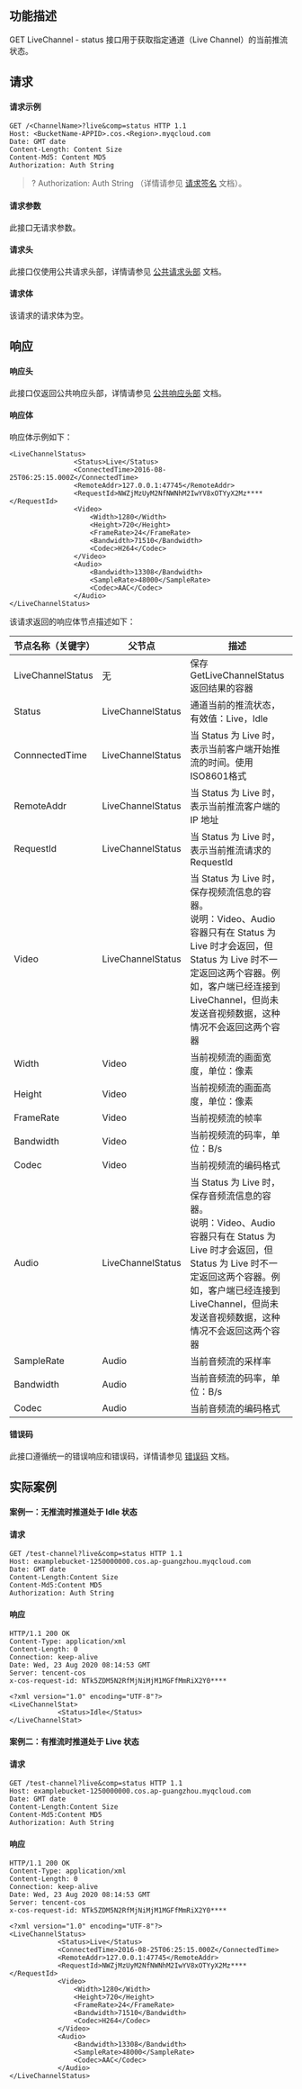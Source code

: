 ## 功能描述

GET LiveChannel - status 接口用于获取指定通道（Live Channel）的当前推流状态。

## 请求

#### 请求示例

```plaintext
GET /<ChannelName>?live&comp=status HTTP 1.1
Host: <BucketName-APPID>.cos.<Region>.myqcloud.com
Date: GMT date
Content-Length: Content Size
Content-Md5: Content MD5
Authorization: Auth String

```

> ? Authorization: Auth String （详情请参见 [请求签名](https://intl.cloud.tencent.com/document/product/436/7778) 文档）。

#### 请求参数
此接口无请求参数。

#### 请求头

此接口仅使用公共请求头部，详情请参见 [公共请求头部](https://intl.cloud.tencent.com/document/product/436/7728) 文档。

#### 请求体

该请求的请求体为空。

## 响应

#### 响应头

此接口仅返回公共响应头部，详情请参见 [公共响应头部](https://intl.cloud.tencent.com/document/product/436/7729) 文档。

#### 响应体

响应体示例如下：

``` plaintext
<LiveChannelStatus>
				<Status>Live</Status>
				<ConnectedTime>2016-08-25T06:25:15.000Z</ConnectedTime>
				<RemoteAddr>127.0.0.1:47745</RemoteAddr>
				<RequestId>NWZjMzUyM2NfNWNhM2IwYV8xOTYyX2Mz****</RequestId>
				<Video>
					<Width>1280</Width>
					<Height>720</Height>
					<FrameRate>24</FrameRate>
					<Bandwidth>71510</Bandwidth>
					<Codec>H264</Codec>
				</Video>
				<Audio>
					<Bandwidth>13308</Bandwidth>
					<SampleRate>48000</SampleRate>
					<Codec>AAC</Codec>
				</Audio>
</LiveChannelStatus>
```

该请求返回的响应体节点描述如下：

| 节点名称（关键字） | 父节点            | 描述                                                         | 类型       |
| ------------------ | ----------------- | ------------------------------------------------------------ | ---------- |
| LiveChannelStatus  | 无                | 保存 GetLiveChannelStatus 返回结果的容器                       | Container  |
| Status             | LiveChannelStatus | 通道当前的推流状态，有效值：Live，Idle                    | EnumString |
| ConnnectedTime     | LiveChannelStatus | 当 Status 为 Live 时，表示当前客户端开始推流的时间。使用 ISO8601格式 | EnumString |
| RemoteAddr         | LiveChannelStatus | 当 Status 为 Live 时，表示当前推流客户端的 IP 地址                 | Container  |
| RequestId          | LiveChannelStatus | 当 Status 为 Live 时，表示当前推流请求的 RequestId                | String     |
| Video              | LiveChannelStatus | 当 Status 为 Live 时，保存视频流信息的容器。<br/>说明：Video、Audio 容器只有在 Status 为 Live 时才会返回，但 Status 为 Live 时不一定返回这两个容器。例如，客户端已经连接到 LiveChannel，但尚未发送音视频数据，这种情况不会返回这两个容器 | Container  |
| Width              | Video             | 当前视频流的画面宽度，单位：像素                             | String     |
| Height             | Video             | 当前视频流的画面高度，单位：像素                             | String     |
| FrameRate          | Video             | 当前视频流的帧率                                             | String     |
| Bandwidth          | Video             | 当前视频流的码率，单位：B/s                               | String     |
| Codec              | Video             | 当前视频流的编码格式                                         | EnumString |
| Audio              | LiveChannelStatus | 当 Status 为 Live 时，保存音频流信息的容器。<br/>说明：Video、Audio 容器只有在 Status 为 Live 时才会返回，但 Status 为 Live 时不一定返回这两个容器。例如，客户端已经连接到 LiveChannel，但尚未发送音视频数据，这种情况不会返回这两个容器 | Container  |
| SampleRate         | Audio             | 当前音频流的采样率                                           | String     |
| Bandwidth          | Audio             | 当前音频流的码率，单位：B/s                               | String     |
| Codec              | Audio             | 当前音频流的编码格式                                         | String     |



#### 错误码

此接口遵循统一的错误响应和错误码，详情请参见 [错误码](https://intl.cloud.tencent.com/document/product/436/7730) 文档。

## 实际案例

#### 案例一：无推流时推道处于 Idle 状态

#### 请求

```plaintext
GET /test-channel?live&comp=status HTTP 1.1
Host: examplebucket-1250000000.cos.ap-guangzhou.myqcloud.com
Date: GMT date
Content-Length:Content Size
Content-Md5:Content MD5
Authorization: Auth String

```

#### 响应

```plaintext
HTTP/1.1 200 OK
Content-Type: application/xml
Content-Length: 0
Connection: keep-alive
Date: Wed, 23 Aug 2020 08:14:53 GMT
Server: tencent-cos
x-cos-request-id: NTk5ZDM5N2RfMjNiMjM1MGFfMmRiX2Y0****
 
<?xml version="1.0" encoding="UTF-8"?>
<LiveChannelStat>
			<Status>Idle</Status>
</LiveChannelStat>
```

#### 案例二：有推流时推道处于 Live 状态

#### 请求

```plaintext
GET /test-channel?live&comp=status HTTP 1.1
Host: examplebucket-1250000000.cos.ap-guangzhou.myqcloud.com
Date: GMT date
Content-Length:Content Size
Content-Md5:Content MD5
Authorization: Auth String

```

#### 响应

```plaintext
HTTP/1.1 200 OK
Content-Type: application/xml
Content-Length: 0
Connection: keep-alive
Date: Wed, 23 Aug 2020 08:14:53 GMT
Server: tencent-cos
x-cos-request-id: NTk5ZDM5N2RfMjNiMjM1MGFfMmRiX2Y0****
 
<?xml version="1.0" encoding="UTF-8"?>
<LiveChannelStatus>
			<Status>Live</Status>
			<ConnectedTime>2016-08-25T06:25:15.000Z</ConnectedTime>
			<RemoteAddr>127.0.0.1:47745</RemoteAddr>
			<RequestId>NWZjMzUyM2NfNWNhM2IwYV8xOTYyX2Mz****</RequestId>
			<Video>
				<Width>1280</Width>
				<Height>720</Height>
				<FrameRate>24</FrameRate>
				<Bandwidth>71510</Bandwidth>
				<Codec>H264</Codec>
			</Video>
			<Audio>
				<Bandwidth>13308</Bandwidth>
				<SampleRate>48000</SampleRate>
				<Codec>AAC</Codec>
			</Audio>
</LiveChannelStatus>
```

